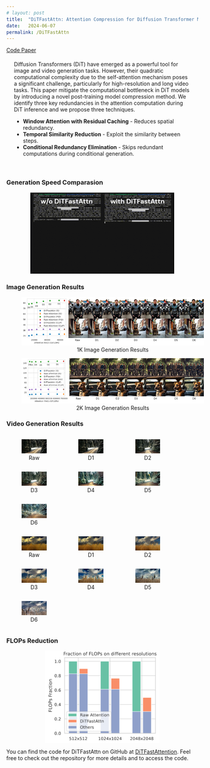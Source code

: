 ```yaml
---
# layout: post
title:  "DiTFastAttn: Attention Compression for Diffusion Transformer Models"
date:   2024-06-07
permalink: /DiTFastAttn
---
```


<span>
    <a class="custom_buttom" href="https://github.com/thu-nics/DiTFastAttn">
    Code
    </a>
    <a class="custom_buttom" href="https://arxiv.org/pdf/2406.08552">
    Paper
    </a>
</span>


<div style="flex: 1; flex-direction: column; padding: 20px;" class="project_card">
    Diffusion Transformers (DiT) have emerged as a powerful tool for image and video generation tasks. However, their quadratic computational complexity due to the self-attention mechanism poses a significant challenge, particularly for high-resolution and long video tasks. This paper mitigate the computational bottleneck in DiT models by introducing a novel post-training model compression method. We identify three key redundancies in the attention computation during DiT inference and we propose three techniques.
    <ul>
      <li><strong>Window Attention with Residual Caching</strong> - Reduces spatial redundancy.</li>
      <li><strong>Temporal Similarity Reduction</strong> - Exploit the similarity between steps.</li>
      <li><strong>Conditional Redundancy Elimination</strong> - Skips redundant computations during conditional generation.</li>
    </ul>
</div>


### Generation Speed Comparasion

<center>
	<figure style="width: 75%;">
    <img src="../assets/posts_images/DiTFastAttn_Demo_v3_complete.gif" alt="DiTFastAttn demo">
  </figure>
</center>

<!-- <div style="flex: 1; padding: 10px; background-color: #f0f0f0; text-align: justify;">
  <p>We evaluate DiTFastAttn on three commonly used diffusion transformers: DiT and PixArt-Sigma for image generation tasks, and Open-Sora for video generation tasks. Our findings demonstrate that DiTFastAttn consistently reduces computational cost. Notably, the higher the image resolution, the greater the savings in computation and latency. For instance, with PixArt-Sigma, DiTFastAttn delivers a 36% to 88% reduction in attention computation and a latency decrease of up to 37% during the generation of 2K images.</p>
  <p>We experiment with different thresholds δ at intervals of 0.025, starting from 0.95. We denote these threshold settings as D1 (δ=0.975), D2 (δ=0.95), ..., D6 (δ=0.85), respectively.</p>
</div> -->



### Image Generation Results



<figure style="width: 95%; height: auto;">
    <img src="../assets/posts_images/pixart1k_result.png" alt="pixart1k_result">
    <figcaption style="text-align: center;">1K Image Generation Results</figcaption>
</figure>

<figure style="width: 95%; height: auto;">
    <img src="../assets/posts_images/pixart2k_result.png" alt="DiTFastAttn_overview">
    <figcaption style="text-align: center;">2K Image Generation Results</figcaption>
</figure>



### Video Generation Results

<div>   
  <figure style="display: inline-block; width: 13%; height: auto">     
    <img src="../assets/posts_images/raw.gif" alt="raw">     
    <figcaption style="text-align: center;">Raw</figcaption>   
  </figure>    
  <figure style="display: inline-block; width: 13%; height: auto">     
    <img src="../assets/posts_images/D1.gif" alt="D1">     
    <figcaption style="text-align: center;">D1</figcaption>   
  </figure>    
  <figure style="display: inline-block; width: 13%; height: auto">     
    <img src="../assets/posts_images/D2.gif" alt="D2">     
    <figcaption style="text-align: center;">D2</figcaption>   
  </figure>
  <figure style="display: inline-block; width: 13%; height: auto">     
    <img src="../assets/posts_images/D3.gif" alt="D3">     
    <figcaption style="text-align: center;">D3</figcaption>   
  </figure>
  <figure style="display: inline-block; width: 13%; height: auto">     
    <img src="../assets/posts_images/D4.gif" alt="D4">     
    <figcaption style="text-align: center;">D4</figcaption>   
  </figure>
  <figure style="display: inline-block; width: 13%; height: auto">     
    <img src="../assets/posts_images/D5.gif" alt="D5">     
    <figcaption style="text-align: center;">D5</figcaption>   
  </figure>
  <figure style="display: inline-block; width: 13%; height: auto">     
    <img src="../assets/posts_images/D6.gif" alt="D6">     
    <figcaption style="text-align: center;">D6</figcaption>   
  </figure>
</div>

<div>   
  <figure style="display: inline-block; width: 13%; height: auto">     
    <img src="../assets/posts_images/raw2.gif" alt="raw">     
    <figcaption style="text-align: center;">Raw</figcaption>   
  </figure>    
  <figure style="display: inline-block; width: 13%; height: auto">     
    <img src="../assets/posts_images/D1_2.gif" alt="D1">     
    <figcaption style="text-align: center;">D1</figcaption>   
  </figure>    
  <figure style="display: inline-block; width: 13%; height: auto">     
    <img src="../assets/posts_images/D2_2.gif" alt="D2">     
    <figcaption style="text-align: center;">D2</figcaption>   
  </figure>
  <figure style="display: inline-block; width: 13%; height: auto">     
    <img src="../assets/posts_images/D3_2.gif" alt="D3">     
    <figcaption style="text-align: center;">D3</figcaption>   
  </figure>
  <figure style="display: inline-block; width: 13%; height: auto">     
    <img src="../assets/posts_images/D4_2.gif" alt="D4">     
    <figcaption style="text-align: center;">D4</figcaption>   
  </figure>
  <figure style="display: inline-block; width: 13%; height: auto">     
    <img src="../assets/posts_images/D5_2.gif" alt="D5">     
    <figcaption style="text-align: center;">D5</figcaption>   
  </figure>
  <figure style="display: inline-block; width: 13%; height: auto">     
    <img src="../assets/posts_images/D6_2.gif" alt="D6">     
    <figcaption style="text-align: center;">D6</figcaption>   
  </figure>
</div>

### FLOPs Reduction

<div style="text-align: center;">
      <img src="../assets/posts_images/DiTFastAttn_overview.jpg" alt="DiTFastAttn_overview" style="width: 50%; height: auto; min-width: 300px; display: block; margin-left: auto; margin-right: auto;">
  </div>

You can find the code for DiTFastAttn on GitHub at [DiTFastAttention](https://github.com/thu-nics/DiTFastAttn). Feel free to check out the repository for more details and to access the code.